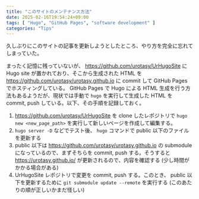 ```yaml
---
title: "このサイトのメンテナンス方法"
date: 2025-02-16T19:54:24+09:00
tags: [ "Hugo", "GitHub Pages", "software development" ]
categories: "Tips"
---
```


久しぶりにこのサイトの記事を更新しようとしたところ、やり方を完全に忘れてしまっていた。

まったく記憶に残っていないが、 https://github.com/urotasy/UrHugoSite に Hugo site が置かれており、そこから生成された HTML を https://github.com/urotasy/urotasy.github.io に commit して GitHub Pages でホスティングしている。 GitHub Pages で Hugo による HTML 生成を行う方法もあるようだが、現状では手動で `hugo` を実行して生成した HTML を commit, push している。以下、その手順を記録しておく。

1. https://github.com/urotasy/UrHugoSite を clone したレポジトリで `hugo new <new_page_path>` を実行して新しいページを作成して編集する。
2. `hugo server -D` などでテスト後、 `hugo` コマンドで public 以下のファイルを更新する
3. public 以下は https://github.com/urotasy/urotasy.github.io の submodule になっているので、まずそちらを commit, push する。そうすると https://urotasy.github.io/ が更新されるので、内容を確認する (少し時間がかかる場合がある)
4. UrHugoSite レポジトリで変更を commit, push する。このとき、 public 以下を更新するために `git submodule update --remote` を実行する (このあたりの順が正しいかまだ怪しい)
